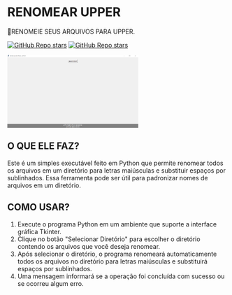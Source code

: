 # RENOMEAR UPPER
🎈RENOMEIE SEUS ARQUIVOS PARA UPPER.

[![GitHub Repo stars](https://img.shields.io/badge/VILHALVA-GITHUB-03A9F4?logo=github)](https://github.com/VILHALVA)
[![GitHub Repo stars](https://img.shields.io/badge/MEUS-CURSOS-03A9F4?logo=github)](https://github.com/VILHALVA?tab=repositories&q=CURSO&type=public&language=&sort=)

<img src="FOTO.png" align="center" width="300"> <br>

## O QUE ELE FAZ?
Este é um simples executável feito em Python que permite renomear todos os arquivos em um diretório para letras maiúsculas e substituir espaços por sublinhados. Essa ferramenta pode ser útil para padronizar nomes de arquivos em um diretório.

## COMO USAR?
1. Execute o programa Python em um ambiente que suporte a interface gráfica Tkinter.
2. Clique no botão "Selecionar Diretório" para escolher o diretório contendo os arquivos que você deseja renomear.
3. Após selecionar o diretório, o programa renomeará automaticamente todos os arquivos no diretório para letras maiúsculas e substituirá espaços por sublinhados.
4. Uma mensagem informará se a operação foi concluída com sucesso ou se ocorreu algum erro.

